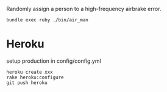Randomly assign a person to a high-frequency airbrake error.

```
bundle exec ruby ./bin/air_man
```

Heroku
======
setup production in config/config.yml
```
heroku create xxx
rake heroku:configure
git push heroku
```
